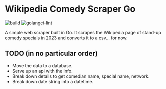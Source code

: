 # Wikipedia Comedy Scraper Go

![build](https://img.shields.io/github/actions/workflow/status/ericthomasca/wikipedia-comedy-scraper-go/go-build.yml)  ![golangci-lint](https://img.shields.io/github/actions/workflow/status/ericthomasca/wikipedia-comedy-scraper-go/golangci-lint.yml?label=golangci-lint)

A simple web scraper built in Go. It scrapes the Wikipedia page of stand-up comedy specials in 2023 and converts it to a csv... for now.

## TODO (in no particular order)

- Move the data to a database.
- Serve up an api with the info.
- Break down details to get comedian name, special name, network.
- Break down date string into a datetime.
